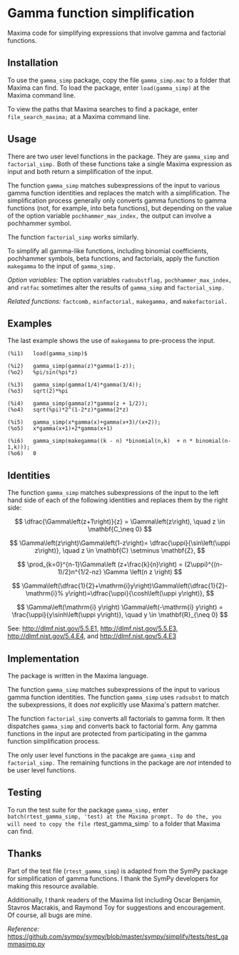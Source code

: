 # Gamma function simplification

Maxima code for simplifying expressions that involve gamma and factorial functions. 

## Installation

To use the `gamma_simp` package, copy the file `gamma_simp.mac` to a folder that Maxima can find. To load the package, enter `load(gamma_simp)` at the Maxima command line.

To view the paths that Maxima searches to find a package, enter `file_search_maxima;` at a Maxima command line. 

## Usage

There are two user level functions in the package. They are `gamma_simp` and `factorial_simp.` Both of these functions take a single Maxima expression as input and both return a simplification of the input. 

The function `gamma_simp` matches subexpressions of the input to various gamma function identities and replaces the match with a simplification. The simplification process generally only converts gamma functions to gamma functions (not, for example,
into beta functions), but depending on the value of the option variable `pochhammer_max_index,` the output can involve a pochhammer symbol.

The function `factorial_simp` works similarly. 

To simplify all gamma-like functions, including binomial coefficients, pochhammer symbols, beta functions, and factorials, apply the function `makegamma` to the input of `gamma_simp.` 

_Option variables:_ The option variables `radsubstflag,` `pochhammer_max_index,` and `ratfac` sometimes alter the results of `gamma_simp` and `factorial_simp.` 

_Related functions:_ `factcomb,` `minfactorial,` `makegamma,` and `makefactorial.`

## Examples

The last example shows the use of `makegamma` to pre-process the input.
~~~
(%i1)	load(gamma_simp)$

(%i2)	gamma_simp(gamma(z)*gamma(1-z));
(%o2)	%pi/sin(%pi*z)

(%i3)	gamma_simp(gamma(1/4)*gamma(3/4));
(%o3)	sqrt(2)*%pi

(%i4)	gamma_simp(gamma(z)*gamma(z + 1/2));
(%o4)	sqrt(%pi)*2^(1-2*z)*gamma(2*z)

(%i5)	gamma_simp(x*gamma(x)+gamma(x+3)/(x+2));
(%o5)	x*gamma(x+1)+2*gamma(x+1)

(%i6)	gamma_simp(makegamma((k - n) *binomial(n,k)  + n * binomial(n-1,k)));
(%o6)	0
~~~

## Identities

The function `gamma_simp` matches subexpressions of the input to the left hand side of each of the following identities and replaces them by the right side:

$$ 
\dfrac{\Gamma\left(z+1\right)}{z} = \Gamma\left(z\right), \quad z \in \mathbf{C_\neq 0} 
$$ 

$$ 
\Gamma\left(z\right)\Gamma\left(1-z\right)= \dfrac{\uppi}{\sin\left(\uppi z\right)},  \quad z \in \mathbf{C} \setminus \mathbf{Z}, 
$$

$$
\prod_{k=0}^{n-1}\Gamma\left (z+\frac{k}{n}\right) = (2\uppi)^{(n-1)/2}n^{1/2-nz}  \Gamma \left(n z \right)
$$

$$
\Gamma\left(\dfrac{1}{2}+\mathrm{i}y\right)\Gamma\left(\dfrac{1}{2}-\mathrm{i}%
y\right)=\dfrac{\uppi}{\cosh\left(\uppi y\right)},
$$

$$
\Gamma\left(\mathrm{i} y\right) \Gamma\left(-\mathrm{i} y\right)  = 
\frac{\uppi}{y\sinh\left(\uppi y\right)}, \quad y \in \mathbf{R}_{\neq 0}
$$

See: http://dlmf.nist.gov/5.5.E1, http://dlmf.nist.gov/5.5.E3, http://dlmf.nist.gov/5.4.E4, and http://dlmf.nist.gov/5.4.E3 

## Implementation

The package is written in the Maxima language.

The function `gamma_simp` matches subexpressions of the input to various gamma function identities. The function `gamma_simp` uses `radsubst` to match the subexpressions, it does _not_ explicitly use Maxima's pattern matcher.

The function `factorial_simp` converts all factorials to gamma form. It then dispatches `gamma_simp` and converts back to factorial form. Any gamma functions in
the input are protected from participating in the gamma function simplification process.

The only user level functions in the pacakge are `gamma_simp` and `factorial_simp.`
The remaining functions in the package are _not_ intended to be user level functions. 


## Testing

To run the test suite for the package `gamma_simp,` enter `batch(rtest_gamma_simp, 'test) at the Maxima prompt. To do the, you will need to copy the file `rtest_gamma_simp` to a folder that Maxima can find. 


## Thanks

Part of the test file (`rtest_gamma_simp`) is adapted from the SymPy package for simplification of gamma functions. I thank the SymPy developers for making this resource available.

Additionally, I thank readers of the Maxima list including Oscar Benjamin, Stavros Macrakis, and Raymond Toy for suggestions and encouragement. Of course, all bugs are mine.

_Reference:_ https://github.com/sympy/sympy/blob/master/sympy/simplify/tests/test_gammasimp.py 
